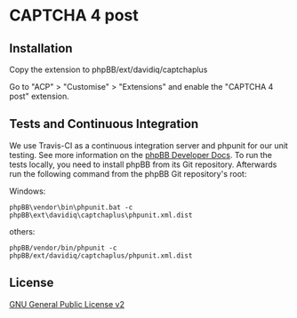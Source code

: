 # CAPTCHA 4 post

## Installation

Copy the extension to phpBB/ext/davidiq/captchaplus

Go to "ACP" > "Customise" > "Extensions" and enable the "CAPTCHA 4 post" extension.

## Tests and Continuous Integration

We use Travis-CI as a continuous integration server and phpunit for our unit testing. See more information on the [phpBB Developer Docs](https://area51.phpbb.com/docs/dev/master/testing/index.html).
To run the tests locally, you need to install phpBB from its Git repository. Afterwards run the following command from the phpBB Git repository's root:

Windows:

    phpBB\vendor\bin\phpunit.bat -c phpBB\ext\davidiq\captchaplus\phpunit.xml.dist

others:

    phpBB/vendor/bin/phpunit -c phpBB/ext/davidiq/captchaplus/phpunit.xml.dist

## License

[GNU General Public License v2](license.txt)
